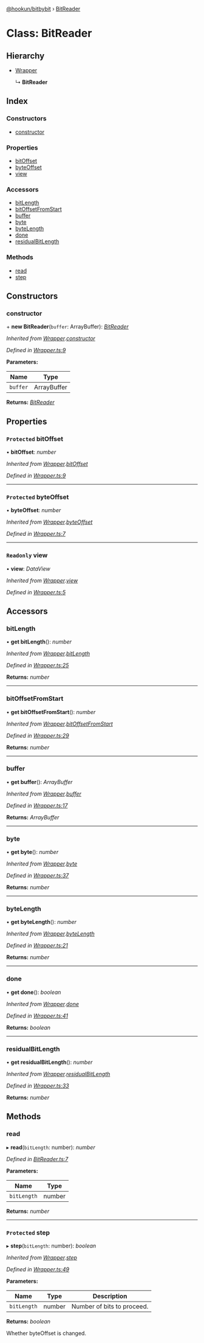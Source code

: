 [@hookun/bitbybit](../README.md) › [BitReader](bitreader.md)

# Class: BitReader

## Hierarchy

* [Wrapper](wrapper.md)

  ↳ **BitReader**

## Index

### Constructors

* [constructor](bitreader.md#constructor)

### Properties

* [bitOffset](bitreader.md#protected-bitoffset)
* [byteOffset](bitreader.md#protected-byteoffset)
* [view](bitreader.md#readonly-view)

### Accessors

* [bitLength](bitreader.md#bitlength)
* [bitOffsetFromStart](bitreader.md#bitoffsetfromstart)
* [buffer](bitreader.md#buffer)
* [byte](bitreader.md#byte)
* [byteLength](bitreader.md#bytelength)
* [done](bitreader.md#done)
* [residualBitLength](bitreader.md#residualbitlength)

### Methods

* [read](bitreader.md#read)
* [step](bitreader.md#protected-step)

## Constructors

###  constructor

\+ **new BitReader**(`buffer`: ArrayBuffer): *[BitReader](bitreader.md)*

*Inherited from [Wrapper](wrapper.md).[constructor](wrapper.md#constructor)*

*Defined in [Wrapper.ts:9](https://github.com/hookun/bitbybit/blob/e2d8a7b/src/Wrapper.ts#L9)*

**Parameters:**

Name | Type |
------ | ------ |
`buffer` | ArrayBuffer |

**Returns:** *[BitReader](bitreader.md)*

## Properties

### `Protected` bitOffset

• **bitOffset**: *number*

*Inherited from [Wrapper](wrapper.md).[bitOffset](wrapper.md#protected-bitoffset)*

*Defined in [Wrapper.ts:9](https://github.com/hookun/bitbybit/blob/e2d8a7b/src/Wrapper.ts#L9)*

___

### `Protected` byteOffset

• **byteOffset**: *number*

*Inherited from [Wrapper](wrapper.md).[byteOffset](wrapper.md#protected-byteoffset)*

*Defined in [Wrapper.ts:7](https://github.com/hookun/bitbybit/blob/e2d8a7b/src/Wrapper.ts#L7)*

___

### `Readonly` view

• **view**: *DataView*

*Inherited from [Wrapper](wrapper.md).[view](wrapper.md#readonly-view)*

*Defined in [Wrapper.ts:5](https://github.com/hookun/bitbybit/blob/e2d8a7b/src/Wrapper.ts#L5)*

## Accessors

###  bitLength

• **get bitLength**(): *number*

*Inherited from [Wrapper](wrapper.md).[bitLength](wrapper.md#bitlength)*

*Defined in [Wrapper.ts:25](https://github.com/hookun/bitbybit/blob/e2d8a7b/src/Wrapper.ts#L25)*

**Returns:** *number*

___

###  bitOffsetFromStart

• **get bitOffsetFromStart**(): *number*

*Inherited from [Wrapper](wrapper.md).[bitOffsetFromStart](wrapper.md#bitoffsetfromstart)*

*Defined in [Wrapper.ts:29](https://github.com/hookun/bitbybit/blob/e2d8a7b/src/Wrapper.ts#L29)*

**Returns:** *number*

___

###  buffer

• **get buffer**(): *ArrayBuffer*

*Inherited from [Wrapper](wrapper.md).[buffer](wrapper.md#buffer)*

*Defined in [Wrapper.ts:17](https://github.com/hookun/bitbybit/blob/e2d8a7b/src/Wrapper.ts#L17)*

**Returns:** *ArrayBuffer*

___

###  byte

• **get byte**(): *number*

*Inherited from [Wrapper](wrapper.md).[byte](wrapper.md#byte)*

*Defined in [Wrapper.ts:37](https://github.com/hookun/bitbybit/blob/e2d8a7b/src/Wrapper.ts#L37)*

**Returns:** *number*

___

###  byteLength

• **get byteLength**(): *number*

*Inherited from [Wrapper](wrapper.md).[byteLength](wrapper.md#bytelength)*

*Defined in [Wrapper.ts:21](https://github.com/hookun/bitbybit/blob/e2d8a7b/src/Wrapper.ts#L21)*

**Returns:** *number*

___

###  done

• **get done**(): *boolean*

*Inherited from [Wrapper](wrapper.md).[done](wrapper.md#done)*

*Defined in [Wrapper.ts:41](https://github.com/hookun/bitbybit/blob/e2d8a7b/src/Wrapper.ts#L41)*

**Returns:** *boolean*

___

###  residualBitLength

• **get residualBitLength**(): *number*

*Inherited from [Wrapper](wrapper.md).[residualBitLength](wrapper.md#residualbitlength)*

*Defined in [Wrapper.ts:33](https://github.com/hookun/bitbybit/blob/e2d8a7b/src/Wrapper.ts#L33)*

**Returns:** *number*

## Methods

###  read

▸ **read**(`bitLength`: number): *number*

*Defined in [BitReader.ts:7](https://github.com/hookun/bitbybit/blob/e2d8a7b/src/BitReader.ts#L7)*

**Parameters:**

Name | Type |
------ | ------ |
`bitLength` | number |

**Returns:** *number*

___

### `Protected` step

▸ **step**(`bitLength`: number): *boolean*

*Inherited from [Wrapper](wrapper.md).[step](wrapper.md#protected-step)*

*Defined in [Wrapper.ts:49](https://github.com/hookun/bitbybit/blob/e2d8a7b/src/Wrapper.ts#L49)*

**Parameters:**

Name | Type | Description |
------ | ------ | ------ |
`bitLength` | number | Number of bits to proceed. |

**Returns:** *boolean*

Whether byteOffset is changed.
